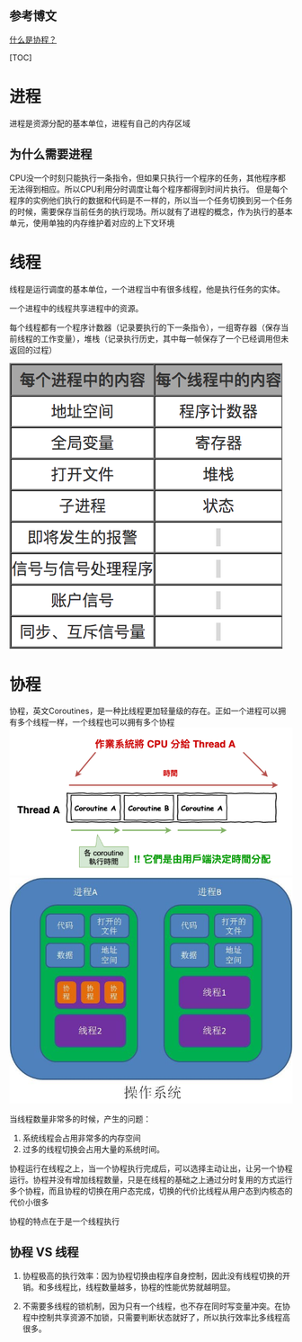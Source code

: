 ## 参考博文
[什么是协程？](https://zhuanlan.zhihu.com/p/172471249)


[TOC]

# 进程
进程是资源分配的基本单位，进程有自己的内存区域

## 为什么需要进程
CPU没一个时刻只能执行一条指令，但如果只执行一个程序的任务，其他程序都无法得到相应。所以CPU利用分时调度让每个程序都得到时间片执行。
但是每个程序的实例他们执行的数据和代码是不一样的，所以当一个任务切换到另一个任务的时候，需要保存当前任务的执行现场。所以就有了进程的概念，作为执行的基本单元，使用单独的内存维护着对应的上下文环境

# 线程
线程是运行调度的基本单位，一个进程当中有很多线程，他是执行任务的实体。

一个进程中的线程共享进程中的资源。

每个线程都有一个程序计数器（记录要执行的下一条指令），一组寄存器（保存当前线程的工作变量），堆栈（记录执行历史，其中每一帧保存了一个已经调用但未返回的过程）


![存储内容](./pic/进程和线程_存储内容.png)


# 协程
协程，英文Coroutines，是一种比线程更加轻量级的存在。正如一个进程可以拥有多个线程一样，一个线程也可以拥有多个协程
![协程](./pic/进程和线程_协程.png)
![协程位子](./pic/进程和线程_协程位子.jpeg)


当线程数量非常多的时候，产生的问题：
1. 系统线程会占用非常多的内存空间
2. 过多的线程切换会占用大量的系统时间。


协程运行在线程之上，当一个协程执行完成后，可以选择主动让出，让另一个协程运行。协程并没有增加线程数量，只是在线程的基础之上通过分时复用的方式运行多个协程，而且协程的切换在用户态完成，切换的代价比线程从用户态到内核态的代价小很多

协程的特点在于是一个线程执行

## 协程 VS 线程

1. 协程极高的执行效率：因为协程切换由程序自身控制，因此没有线程切换的开销。和多线程比，线程数量越多，协程的性能优势就越明显。

2. 不需要多线程的锁机制，因为只有一个线程，也不存在同时写变量冲突。在协程中控制共享资源不加锁，只需要判断状态就好了，所以执行效率比多线程高很多。